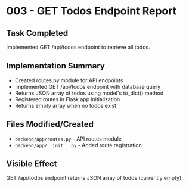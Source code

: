 # 003 - GET Todos Endpoint Report

## Task Completed
Implemented GET /api/todos endpoint to retrieve all todos.

## Implementation Summary
- Created routes.py module for API endpoints
- Implemented GET /api/todos endpoint with database query
- Returns JSON array of todos using model's to_dict() method
- Registered routes in Flask app initialization
- Returns empty array when no todos exist

## Files Modified/Created
- `backend/app/routes.py` - API routes module
- `backend/app/__init__.py` - Added route registration

## Visible Effect
GET /api/todos endpoint returns JSON array of todos (currently empty).